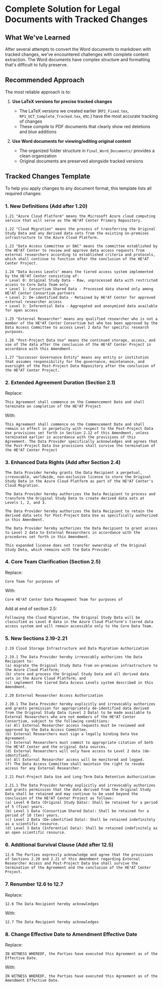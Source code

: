 # Complete Solution for Legal Documents with Tracked Changes

## What We've Learned

After several attempts to convert the Word documents to markdown with tracked changes, we've encountered challenges with complete content extraction. The Word documents have complex structure and formatting that's difficult to fully preserve.

## Recommended Approach

The most reliable approach is to:

1. **Use LaTeX versions for precise tracked changes**
   - The LaTeX versions we created earlier (`RP2_Fixed.tex`, `RP1_UCT_Complete_Tracked.tex`, etc.) have the most accurate tracking of changes
   - These compile to PDF documents that clearly show red deletions and blue additions

2. **Use Word documents for viewing/editing original content**
   - The organized folder structure in `Final_Word_Documents/` provides a clean organization
   - Original documents are preserved alongside tracked versions

## Tracked Changes Template

To help you apply changes to any document format, this template lists all required changes:

### 1. New Definitions (Add after 1.20)

```
1.21 "Azure Cloud Platform" means the Microsoft Azure cloud computing service that will serve as the HE²AT Center Primary Repository.

1.22 "Cloud Migration" means the process of transferring the Original Study Data and any derived data sets from the existing on-premises infrastructure to the Azure Cloud Platform.

1.23 "Data Access Committee or DAC" means the committee established by the HE²AT Center to review and approve data access requests from external researchers according to established criteria and protocols, which shall continue to function after the conclusion of the HE²AT Center Project.

1.24 "Data Access Levels" means the tiered access system implemented by the HE²AT Center consisting of:
• Level 0: Original Study Data - Raw, unprocessed data with restricted access to Core Data Team only
• Level 1: Consortium Shared Data - Processed data shared only among HE²AT Center Consortium partners
• Level 2: De-identified Data - Retained by HE²AT Center for approved external researcher access
• Level 3: Inferential Data - Aggregated and anonymized data available for open access

1.25 "External Researcher" means any qualified researcher who is not a member of the HE²AT Center Consortium but who has been approved by the Data Access Committee to access Level 2 data for specific research purposes.

1.26 "Post-Project Data Use" means the continued storage, access, and use of the data after the conclusion of the HE²AT Center Project in accordance with this Amendment.

1.27 "Successor Governance Entity" means any entity or institution that assumes responsibility for the governance, maintenance, and oversight of the Post-Project Data Repository after the conclusion of the HE²AT Center Project.
```

### 2. Extended Agreement Duration (Section 2.1)

Replace:
```
This Agreement shall commence on the Commencement Date and shall terminate on completion of the HE²AT Project
```

With:
```
This Agreement shall commence on the Commencement Date and shall remain in effect in perpetuity with respect to the Post-Project Data Use provisions set forth in Section 2.12 of this Amendment, unless terminated earlier in accordance with the provisions of this Agreement. The Data Provider specifically acknowledges and agrees that the Post-Project Data Use provisions shall survive the termination of the HE²AT Center Project
```

### 3. Enhanced Data Rights (Add after Section 2.4)

```
The Data Provider hereby grants the Data Recipient a perpetual, irrevocable, worldwide, non-exclusive license to store the Original Study Data in the Azure Cloud Platform as part of the HE²AT Center's Cloud Migration.

The Data Provider hereby authorizes the Data Recipient to process and transform the Original Study Data to create derived data sets at Levels 1, 2, and 3.

The Data Provider hereby authorizes the Data Recipient to retain the derived data sets for Post-Project Data Use as specifically authorized in this Amendment.

The Data Provider hereby authorizes the Data Recipient to grant access to Level 2 data to External Researchers in accordance with the procedures set forth in this Amendment.

This expanded license does not transfer ownership of the Original Study Data, which remains with the Data Provider.
```

### 4. Core Team Clarification (Section 2.5)

Replace:
```
Core Team for purposes of
```

With:
```
Core HE²AT Center Data Management Team for purposes of
```

Add at end of section 2.5:
```
Following the Cloud Migration, the Original Study Data will be classified as Level 0 data in the Azure Cloud Platform's tiered data access system and will remain accessible only to the Core Data Team.
```

### 5. New Sections 2.19-2.21

```
2.19 Cloud Storage Infrastructure and Data Migration Authorization

2.19.1 The Data Provider hereby irrevocably authorizes the Data Recipient to:
(a) migrate the Original Study Data from on-premises infrastructure to the Azure Cloud Platform;
(b) store and process the Original Study Data and all derived data sets in the Azure Cloud Platform; and
(c) implement the tiered Data Access Levels system described in this Amendment.

2.20 External Researcher Access Authorization

2.20.1 The Data Provider hereby explicitly and irrevocably authorizes and grants permission for appropriately de-identified data derived from the Original Study Data (Level 2 Data) to be made available to External Researchers who are not members of the HE²AT Center Consortium, subject to the following conditions:
(a) All External Researcher access requests must be reviewed and approved by the Data Access Committee.
(b) External Researchers must sign a legally binding Data Use Agreement.
(c) External Researchers must commit to appropriate citation of both the HE²AT Center and the original data sources.
(d) External Researchers will only have access to Level 2 data (de-identified).
(e) All External Researcher access will be monitored and logged.
(f) The Data Access Committee shall maintain the right to revoke access for any External Researcher.

2.21 Post-Project Data Use and Long-Term Data Retention Authorization

2.21.1 The Data Provider hereby explicitly and irrevocably authorizes and grants permission that the data derived from the Original Study Data shall be retained and may continue to be used beyond the conclusion of the HE²AT Center Project as follows:
(a) Level 0 Data (Original Study Data): Shall be retained for a period of 5 (five) years.
(b) Level 1 Data (Consortium Shared Data): Shall be retained for a period of 10 (ten) years.
(c) Level 2 Data (De-identified Data): Shall be retained indefinitely as a scientific resource.
(d) Level 3 Data (Inferential Data): Shall be retained indefinitely as an open scientific resource.
```

### 6. Additional Survival Clause (Add after 12.5)

```
12.6 The Parties expressly acknowledge and agree that the provisions of Sections 2.20 and 2.21 of this Amendment regarding External Researcher Access and Post-Project Data Use shall survive the termination of the Agreement and the conclusion of the HE²AT Center Project.
```

### 7. Renumber 12.6 to 12.7

Replace:
```
12.6 The Data Recipient hereby acknowledges
```

With:
```
12.7 The Data Recipient hereby acknowledges
```

### 8. Change Effective Date to Amendment Effective Date

Replace:
```
IN WITNESS WHEREOF, the Parties have executed this Agreement as of the Effective Date.
```

With:
```
IN WITNESS WHEREOF, the Parties have executed this Agreement as of the Amendment Effective Date.
```
